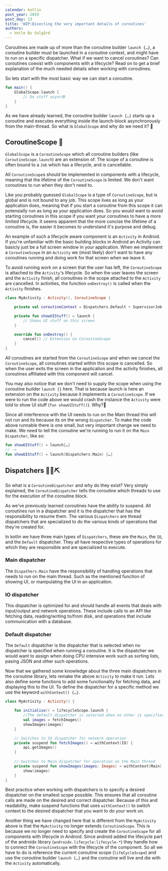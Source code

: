 ```yaml
---
calendar: kotlin
post_year: 2019
post_day: 13
title: 'WIP:Disecting the very important details of coroutines'
authors:
  - Vetle Bu Solgård
---
```

Coroutines are made up of more than the coroutine builder `launch {…}`, a coroutine builder must be launched in a coroutine context, and might have to run on a specific dispatcher. What if we want to cancel coroutines? Can coroutines coexist with components with a lifecycle? Read on to get a brief explanation of the much needed details when working with coroutines.

So lets start with the most basic way we can start a coroutine.

```kotlin
fun main() {
    GlobalScope.launch {        
        // Do stuff async😎
    }
}
```

As we have already learned, the coroutine builder `launch {…}` starts up a coroutine and executes everything inside the launch-block asynchronously from the main-thread. So what is `GlobalScope` and why do we need it? 🤔


## CoroutineScope 🔭

`GlobalScope` is a `CoroutineScope` which all coroutine builders (like `CoroutineScope.launch`) are an extension of. The scope of a coroutine is often bound to a `Job` which has a lifecycle, and is cancellable.

All `CoroutineScope`s should be implemented in components with a lifecycle, meaning that the lifetime of the `CoroutineScope` is limited. We don't want coroutines to run when they don't need to.

Like you probably guessed `GlobalScope` is a type of `CoroutineScope`, but is global and is not bound to any job. This scope lives as long as your application does, meaning that if you start a coroutine from this scope it can potensially run as long as your application does. So you would want to avoid starting coroutines in this scope if you want your coroutines to have a more limited lifecycle. It seems apparent that the more concise the lifetime of a coroutine is, the easier it becomes to understand it's purpose and debug. 

An example of such a lifecycle aware component is an `Activity` in Android. If you're unfamiliar with the basic building blocks in Android an Activity can basicly just be a full screen window in your application. When we implement a `CoroutineScope` in an `Activity` we (most likely) don't want to have any coroutines running and doing work for that screen when we leave it.

To avoid running work on a screen that the user has left, the `CoroutineScope` is attached to the `Activity`'s lifecycle. So when the user leaves the screen and the `Activity` finish, all coroutines in the scope attached to the `Activity` are cancelled. In activities, the function `onDestroy()` is called when the `Activity` finishes.

```kotlin
class MyActivity : Activity(), CoroutineScope {

    private val coroutineContext = Dispatchers.Default + SupervisorJob()

    private fun showUIStuff() = launch {
        // Shows UI stuff on this screen
    }

    override fun onDestroy() {
        cancel() // Extension on CoroutineScope
    }
}
```

All coroutines are started from the `CoroutineScope` and when we cancel the `CoroutineScope`, all coroutines started within this scope is cancelled. So when the user exits the screen in the application and the activity finishes, all coroutines affiliated with this component will cancel.

You may also notice that we don't need to supply the scope when using the coroutine builder `launch {}` here. That is because launch is here an extension on the `Activity` because it implements a `CoroutineScope`. If we were to run the code above we would crash the instance the `Activity` were told to show UI stuff (`fun showUIStuff()`). Why?🤨 

Since all interference with the UI needs to run on the Main thread this will not run and its because its on the wrong `Dispatcher`.  To make the code above runnable there is one small, but very important change we need to make. We need to tell the coroutine we're running to run it on the `Main` `Dispatcher`, like so:

```kotlin
fun showUIStuff() = launch{…} 
// ->
fun showUIStuff() = launch(Dispatchers.Main) {…}
```


## Dispatchers 🔧🔨⛏

So what is a `CoroutineDispatcher` and why do they exist? Very simply explained, the `CoroutineDispatcher` tells the coroutine which threads to use for the execution of the coroutine block.

As we've previously learned coroutines have the ability to suspend. All coroutines run in a dispatcher and it is the dispatcher that has the responsibility to resume them. The various `Dispatchers` are thread dispatchers that are specialized to do the various kinds of operations that they're created for.

In kotlin we have three main types of `Dispatchers`, these are the `Main`, the `IO`, and the `Default` dispatcher. They all have respective types of operations for which they are responsible and are specialized to execute. 

### Main dispatcher
The `Dispathers.Main` have the responsibility of handling operations that needs to run on the main thread. Such as the mentioned function of showing UI, or manipulating the UI in an application.

### IO dispatcher
This dispatcher is optimized for and should handle all events that deals with input/output and network operations. These include calls to an API like fetching data, reading/writing to/from disk, and operations that include communication with a database.

### Default dispatcher
The `Default` dispatcher is the dispatcher that is selected when no dispatcher is specified when running a coroutine. It is the dispatcher we would want to assign when doing CPU intensive work such as sorting lists, pasing JSON and other such operations.

Now that we gathered some knowledge about the three main dispatchers in the coroutine library, lets remake the above `Activity` to make it run. Lets also define some functions to add some functionality for fetching data, and displaying this to the UI. To define the dispatcher for a specific method we use the keyword `withContext() {…}`.

```kotlin
class MyActivity : Activity() {

    fun initialise() = lifecycleScope.launch { 
        //The default dispatcher is selected when no other is specified
        val images = fetchImages()
        showImages(images)
    }

    // Switches to IO dispatcher for network operation
    private suspend fun fetchImages() = withContext(IO) {
        api.getImages()
    }
    
    // Switches to Main dispatcher for operation on the Main thread
    private suspend fun showImages(images: Images) = withContext(Main) {
        show(images)
    }
}
```
Best practice when working with dispatchers is to specify a desired dispatcher on the smallest scope possible. This ensures that all coroutine calls are made on the desired and correct dispatcher. Because of this and readability, make suspend functions that uses `withContext()` to switch context to the desired dispatcher that you want to do your work on.

Another thing we have changed here that is different from the `MyActivity` above is that the `MyActivity` no longer extends `CoroutineScope`. This is because we no longer need to specify and create the `CoroutineScope` for all components with lifecycle in Android. Since android added the lifecycle part of the androidx library (`androidx.lifecycle:lifecycle-*`) they handle how to connect the `CoroutineScope` with the lifecycle of the component. So all we have to do is reference the current coroutine scope (`lifeCycleScope`) and use the coroutine builder `launch {…}` and the coroutine will live and die with the `Activity` automatically.
